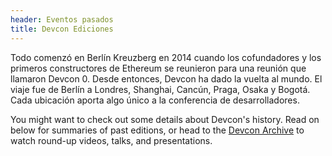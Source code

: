 ```yaml
---
header: Eventos pasados
title: Devcon Ediciones
---
```


Todo comenzó en Berlín Kreuzberg en 2014 cuando los cofundadores y los primeros constructores de Ethereum se reunieron para una reunión que llamaron Devcon 0. Desde entonces, Devcon ha dado la vuelta al mundo. El viaje fue de Berlín a Londres, Shanghai, Cancún, Praga, Osaka y Bogotá. Cada ubicación aporta algo único a la conferencia de desarrolladores.

You might want to check out some details about Devcon's history. Read on below for summaries of past editions, or head to the [Devcon Archive](https://archive.devcon.org/archive) to watch round-up videos, talks, and presentations.

